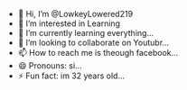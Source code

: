 - 👋 Hi, I’m @LowkeyLowered219
- 👀 I’m interested in Learning 
- 🌱 I’m currently learning everything...
- 💞️ I’m looking to collaborate on Youtubr...
- 📫 How to reach me is theough facebook...
- 😄 Pronouns: si...
- ⚡ Fun fact: im 32 years old...

<!---
LowkeyLowered219/LowkeyLowered219 is a ✨ special ✨ repository because its `README.md` (this file) appears on your GitHub profile.
You can click the Preview link to take a look at your changes.
--->
